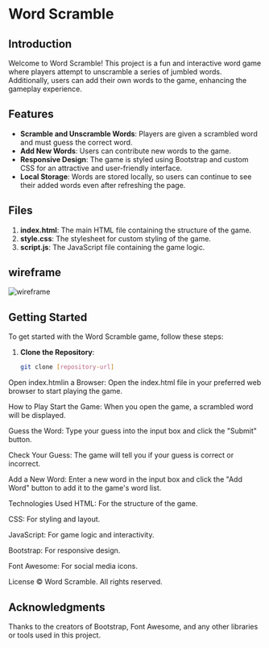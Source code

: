 # Word Scramble

## Introduction

Welcome to Word Scramble! This project is a fun and interactive word game where players attempt to unscramble a series of jumbled words. Additionally, users can add their own words to the game, enhancing the gameplay experience.

## Features

- **Scramble and Unscramble Words**: Players are given a scrambled word and must guess the correct word.
- **Add New Words**: Users can contribute new words to the game.
- **Responsive Design**: The game is styled using Bootstrap and custom CSS for an attractive and user-friendly interface.
- **Local Storage**: Words are stored locally, so users can continue to see their added words even after refreshing the page.

## Files

1. **index.html**: The main HTML file containing the structure of the game.
2. **style.css**: The stylesheet for custom styling of the game.
3. **script.js**: The JavaScript file containing the game logic.
## wireframe 
![wireframe](https://i.postimg.cc/sXNL8RHg/wireframe3.png)
## Getting Started

To get started with the Word Scramble game, follow these steps:

1. **Clone the Repository**:
   ```sh
   git clone [repository-url]
Open index.htmlin a Browser: Open the index.html file in your preferred web browser to start playing the game.

How to Play
Start the Game: When you open the game, a scrambled word will be displayed.

Guess the Word: Type your guess into the input box and click the "Submit" button.

Check Your Guess: The game will tell you if your guess is correct or incorrect.

Add a New Word: Enter a new word in the input box and click the "Add Word" button to add it to the game's word list.

Technologies Used
HTML: For the structure of the game.

CSS: For styling and layout.

JavaScript: For game logic and interactivity.

Bootstrap: For responsive design.

Font Awesome: For social media icons.

License
© Word Scramble. All rights reserved.

## Acknowledgments
Thanks to the creators of Bootstrap, Font Awesome, and any other libraries or tools used in this project.
